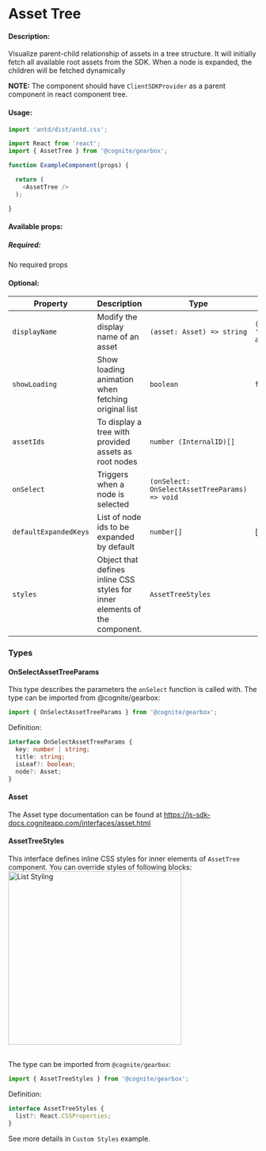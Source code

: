 # Asset Tree

<!-- STORY -->

#### Description:

Visualize parent-child relationship of assets in a tree structure. It will initially fetch all available root assets from the SDK. When a node is expanded, the children will be fetched dynamically

**NOTE:** The component should have `ClientSDKProvider` as a parent component in react component tree.

#### Usage:

```typescript jsx
import 'antd/dist/antd.css';

import React from 'react';
import { AssetTree } from '@cognite/gearbox';

function ExampleComponent(props) {

  return (
    <AssetTree />
  );

}
```

#### Available props:
##### Required:

No required props

#### Optional:

| Property              | Description                                 | Type                        | Default |
| --------------------- | ------------------------------------------- | --------------------------- | ------- |
| `displayName`         | Modify the display name of an asset         | `(asset: Asset) => string` | `(...) => 'assetName: assetDescription'` |
| `showLoading`         | Show loading animation when fetching original list         | `boolean ` | `false` |
| `assetIds`       | To display a tree with provided assets as root nodes         | `number (InternalID)[]` |  |
| `onSelect`            | Triggers when a node is selected            | `(onSelect: OnSelectAssetTreeParams) => void` | |
| `defaultExpandedKeys` | List of node ids to be expanded by default  | `number[]`                  | [ ] |
| `styles`              | Object that defines inline CSS styles for inner elements of the component.| `AssetTreeStyles` |  |


### Types

#### OnSelectAssetTreeParams

This type describes the parameters the `onSelect` function is called with.
The type can be imported from @cognite/gearbox:

```typescript
import { OnSelectAssetTreeParams } from '@cognite/gearbox';
```

Definition:

```typescript
interface OnSelectAssetTreeParams {
  key: number | string;
  title: string;
  isLeaf?: boolean;
  node?: Asset;
}

```

#### Asset

The Asset type documentation can be found at https://js-sdk-docs.cogniteapp.com/interfaces/asset.html

#### AssetTreeStyles
This interface defines inline CSS styles for inner elements of `AssetTree` component.
You can override styles of following blocks:
<br>
<img src="asset_tree/styling_schema.jpg" alt="List Styling" width="350px"><br><br>


The type can be imported from `@cognite/gearbox`:

```typescript
import { AssetTreeStyles } from '@cognite/gearbox';
```

Definition:

```typescript
interface AssetTreeStyles {
  list?: React.CSSProperties;
}
```

See more details in `Custom Styles` example.
